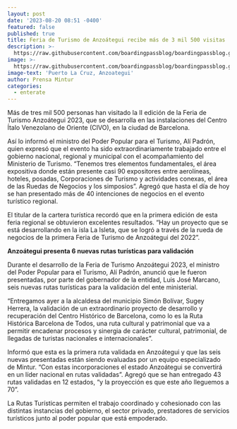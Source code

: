 ```yaml
---
layout: post
date: '2023-08-20 08:51 -0400'
featured: false
published: true
title: Feria de Turismo de Anzoátegui recibe más de 3 mil 500 visitas
description: >-
  https://raw.githubusercontent.com/boardingpassblog/boardingpassblog.github.io/main/assets/images/Feria-Anzoategui.jpg
image: >-
  https://raw.githubusercontent.com/boardingpassblog/boardingpassblog.github.io/main/assets/images/Feria-Anzoategui.jpg
image-text: 'Puerto La Cruz, Anzoategui'
author: Prensa Mintur
categories:
  - enterate
---
```

Más de tres mil 500 personas han visitado la II edición de la Feria de Turismo Anzoátegui 2023, que se desarrolla en las instalaciones del Centro Ítalo Venezolano de Oriente (CIVO), en la ciudad de Barcelona.

Así lo informó el ministro del Poder Popular para el Turismo, Alí Padrón, quien expresó que el evento ha sido extraordinariamente trabajado entre el gobierno nacional, regional y municipal con el acompañamiento del Ministerio de Turismo. “Tenemos tres elementos fundamentales, el área expositiva donde están presente casi 90 expositores entre aerolíneas, hoteles, posadas, Corporaciones de Turismo y actividades conexas, el área de las Ruedas de Negocios y los simposios”. Agregó que hasta el día de hoy se han presentado más de 40 intenciones de negocios en el evento turístico regional.

El titular de la cartera turística recordó que en la primera edición de esta feria regional se obtuvieron excelentes resultados. “Hay un proyecto que se está desarrollando en la isla La Isleta, que se logró a través de la rueda de negocios de la primera Feria de Turismo de Anzoátegui del 2022”.

**Anzoátegui presenta 6 nuevas rutas turísticas para validación**

Durante el desarrollo de la Feria de Turismo Anzoátegui 2023, el ministro del Poder Popular para el Turismo, Alí Padrón, anunció que le fueron presentadas, por parte del gobernador de la entidad, Luis José Marcano, seis nuevas rutas turísticas para la validación del ente ministerial.

“Entregamos ayer a la alcaldesa del municipio Simón Bolívar, Sugey Herrera, la validación de un extraordinario proyecto de desarrollo y recuperación del Centro Histórico de Barcelona, como lo es la Ruta Histórica Barcelona de Todos, una ruta cultural y patrimonial que va a permitir encadenar procesos y sinergia de carácter cultural, patrimonial, de llegadas de turistas nacionales e internacionales”.

Informó que esta es la primera ruta validada en Anzoátegui y que las seis nuevas presentadas están siendo evaluadas por un equipo especializado de Mintur. “Con estas incorporaciones el estado Anzoátegui se convertirá en un líder nacional en rutas validadas”. Agregó que se han entregado 43 rutas validadas en 12 estados, “y la proyección es que este año lleguemos a 70”.

La Rutas Turísticas permiten el trabajo coordinado y cohesionado con las distintas instancias del gobierno, el sector privado, prestadores de servicios turísticos junto al poder popular que está empoderado.
